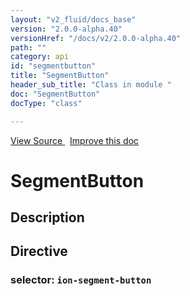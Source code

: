 ```yaml
---
layout: "v2_fluid/docs_base"
version: "2.0.0-alpha.40"
versionHref: "/docs/v2/2.0.0-alpha.40"
path: ""
category: api
id: "segmentbutton"
title: "SegmentButton"
header_sub_title: "Class in module "
doc: "SegmentButton"
docType: "class"

---
```





<div class="improve-docs">
  <a href='http://github.com/driftyco/ionic2/tree/master/ionic/components/segment/segment.ts#L126'>
    View Source
  </a>
  &nbsp;
  <a href='http://github.com/driftyco/ionic2/edit/master/ionic/components/segment/segment.ts#L126'>
    Improve this doc
  </a>

</div>




<h1 class="api-title">


SegmentButton






</h1>






<h2>Description</h2>



<h2>Directive</h2>
<h3>selector: <code>ion-segment-button</code></h3>



<!-- end content block -->


<!-- end body block -->

